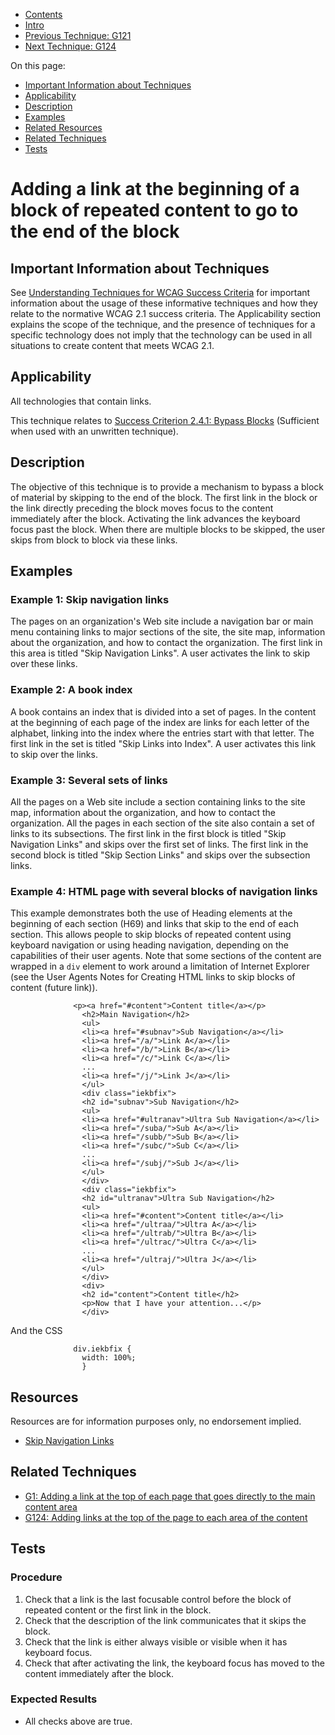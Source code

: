 -   [Contents](https://www.w3.org/WAI/WCAG21/Techniques/#techniques "Table of Contents")
-   [Intro](https://www.w3.org/WAI/WCAG21/Techniques/#introduction "Introduction to Techniques")
-   [Previous Technique: G121](G121)
-   [Next Technique: G124](G124)

On this page:

-   [Important Information about Techniques](#important-information)
-   [Applicability](#applicability)
-   [Description](#description)
-   [Examples](#examples)
-   [Related Resources](#resources)
-   [Related Techniques](#related)
-   [Tests](#tests)

Adding a link at the beginning of a block of repeated content to go to the end of the block
===========================================================================================

Important Information about Techniques
--------------------------------------

See [Understanding Techniques for WCAG Success Criteria](https://www.w3.org/WAI/WCAG21/Understanding/understanding-techniques) for important information about the usage of these informative techniques and how they relate to the normative WCAG 2.1 success criteria. The Applicability section explains the scope of the technique, and the presence of techniques for a specific technology does not imply that the technology can be used in all situations to create content that meets WCAG 2.1.

Applicability
-------------

All technologies that contain links.

This technique relates to [Success Criterion 2.4.1: Bypass Blocks](https://www.w3.org/WAI/WCAG21/Understanding/bypass-blocks) (Sufficient when used with an unwritten technique).

Description
-----------

The objective of this technique is to provide a mechanism to bypass a block of material by skipping to the end of the block. The first link in the block or the link directly preceding the block moves focus to the content immediately after the block. Activating the link advances the keyboard focus past the block. When there are multiple blocks to be skipped, the user skips from block to block via these links.

Examples
--------

### Example 1: Skip navigation links

The pages on an organization's Web site include a navigation bar or main menu containing links to major sections of the site, the site map, information about the organization, and how to contact the organization. The first link in this area is titled "Skip Navigation Links". A user activates the link to skip over these links.

### Example 2: A book index

A book contains an index that is divided into a set of pages. In the content at the beginning of each page of the index are links for each letter of the alphabet, linking into the index where the entries start with that letter. The first link in the set is titled "Skip Links into Index". A user activates this link to skip over the links.

### Example 3: Several sets of links

All the pages on a Web site include a section containing links to the site map, information about the organization, and how to contact the organization. All the pages in each section of the site also contain a set of links to its subsections. The first link in the first block is titled "Skip Navigation Links" and skips over the first set of links. The first link in the second block is titled "Skip Section Links" and skips over the subsection links.

### Example 4: HTML page with several blocks of navigation links

This example demonstrates both the use of Heading elements at the beginning of each section (H69) and links that skip to the end of each section. This allows people to skip blocks of repeated content using keyboard navigation or using heading navigation, depending on the capabilities of their user agents. Note that some sections of the content are wrapped in a `div` element to work around a limitation of Internet Explorer (see the User Agents Notes for Creating HTML links to skip blocks of content (future link)).

                  <p><a href="#content">Content title</a></p>
                    <h2>Main Navigation</h2>
                    <ul>
                    <li><a href="#subnav">Sub Navigation</a></li>
                    <li><a href="/a/">Link A</a></li>
                    <li><a href="/b/">Link B</a></li>
                    <li><a href="/c/">Link C</a></li>
                    ...
                    <li><a href="/j/">Link J</a></li>
                    </ul>
                    <div class="iekbfix">
                    <h2 id="subnav">Sub Navigation</h2>
                    <ul>
                    <li><a href="#ultranav">Ultra Sub Navigation</a></li>
                    <li><a href="/suba/">Sub A</a></li>
                    <li><a href="/subb/">Sub B</a></li>
                    <li><a href="/subc/">Sub C</a></li>
                    ...
                    <li><a href="/subj/">Sub J</a></li>
                    </ul>
                    </div>
                    <div class="iekbfix">
                    <h2 id="ultranav">Ultra Sub Navigation</h2>
                    <ul>
                    <li><a href="#content">Content title</a></li>
                    <li><a href="/ultraa/">Ultra A</a></li>
                    <li><a href="/ultrab/">Ultra B</a></li>
                    <li><a href="/ultrac/">Ultra C</a></li>
                    ...
                    <li><a href="/ultraj/">Ultra J</a></li>
                    </ul>
                    </div>
                    <div>
                    <h2 id="content">Content title</h2>
                    <p>Now that I have your attention...</p>
                    </div>
                

And the CSS

                  div.iekbfix {
                    width: 100%;
                    }
                

Resources
---------

Resources are for information purposes only, no endorsement implied.

-   [Skip Navigation Links](http://www.jimthatcher.com/skipnav.htm)

Related Techniques
------------------

-   [G1: Adding a link at the top of each page that goes directly to the main content area](https://www.w3.org/WAI/WCAG21/Techniques/general/G1)
-   [G124: Adding links at the top of the page to each area of the content](https://www.w3.org/WAI/WCAG21/Techniques/general/G124)

Tests
-----

### Procedure

1.  Check that a link is the last focusable control before the block of repeated content or the first link in the block.
2.  Check that the description of the link communicates that it skips the block.
3.  Check that the link is either always visible or visible when it has keyboard focus.
4.  Check that after activating the link, the keyboard focus has moved to the content immediately after the block.

### Expected Results

-   All checks above are true.
